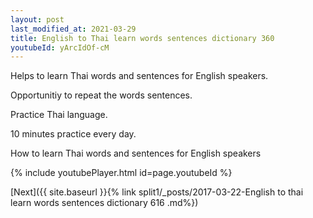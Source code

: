 ```yaml
---
layout: post
last_modified_at: 2021-03-29
title: English to Thai learn words sentences dictionary 360 
youtubeId: yArcIdOf-cM
---
```

 
 
Helps to learn Thai words and sentences for English speakers.

Opportunitiy to repeat the words sentences. 

Practice Thai language. 
 
10 minutes practice every day. 
 
How to learn Thai words and sentences for English speakers 
 
{% include youtubePlayer.html id=page.youtubeId %}
 
 
[Next]({{ site.baseurl }}{% link  split1/_posts/2017-03-22-English to thai learn words sentences dictionary 616 .md%})
 
